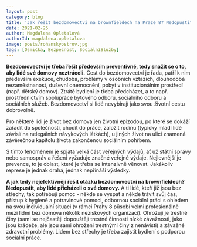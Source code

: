 ```yaml
---
layout: post
category: blog
title: 'Jak řešit bezdomovectví na brownfieldech na Praze 8? Nedopustit, aby lidé přicházeli o své domovy'
date: 2021-02-25
author: Magdalena Opletalová
authorId: magdalena.opletalova
image: posts/rohanskyostrov.jpg
tags: [Osmička, Bezpečnost, SociálníSlužby]
---
```


**Bezdomovectví je třeba řešit především preventivně, tedy snažit se o to, aby lidé své domovy neztráceli.** Cest do bezdomovectví je řada, patří k nim především exekuce, chudoba, problémy v osobních vztazích, dlouhodobá nezaměstnanost, duševní onemocnění, pobyt v institucionálním prostředí (např. dětský domov). Ztrátě bydlení je třeba předcházet, a to např. prostřednictvím spolupráce bytového odboru, sociálního odboru a sociálních služeb. Bezdomovectví si lidé nevybírají jako svou životní cestu dobrovolně.
 
Pro některé lidi je život bez domova jen životní epizodou, po které se dokáží zařadit do společnosti, chodit do práce, založit rodinu (typicky mladí lidé závislí na nelegálních návykových látkách), u jiných život na ulici znamená závěrečnou kapitolu života zakončenou sociálním pohřbem.
 
S tímto fenoménem je spjata velká část veřejných výdajů, ať už státní správy nebo samospráv a řešení vyžaduje značné veřejné výdaje. Nejlevnější je prevence, to je oblast, které je třeba se intenzivně věnovat. Jakákoliv represe je jednak drahá, jednak nepřináší výsledky.
 
**A jak tedy nejefektivněji řešit otázku bezdomovectví na brownfieldech? Nedopustit, aby lidé přicházeli o své domovy.** A ti lidé, kteří již jsou bez střechy, tak potřebují pomoc - někde se vyspat a někde trávit svůj čas, přístup k hygieně a potravinové pomoci, odbornou sociální práci s ohledem na svou individuální situaci (v rámci Prahy 8 působí velmi profesionálně mezi lidmi bez domova několik neziskových organizací). Ohrožují je trestné činy (sami se nejčastěji dopouštějí trestné činnosti nízké závažnosti, jako jsou krádeže, ale jsou sami ohroženi trestnými činy z nenávisti) a závažné zdravotní problémy. Lidem bez střechy je třeba zajistit bydlení s podporou sociální práce.
